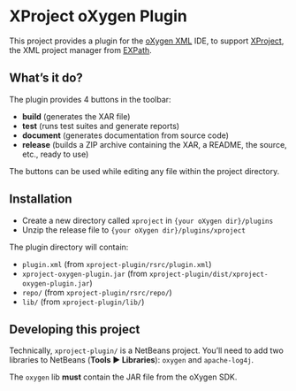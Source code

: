 # XProject oXygen Plugin

This project provides a plugin for the [oXygen XML](http://oxygenxml.com/) IDE,
to support [XProject](http://expath.org/modules/xproject/), the XML project
manager from [EXPath](http://expath.org/).


## What’s it do?

The plugin provides 4 buttons in the toolbar: 

- **build** (generates the XAR file)
- **test** (runs test suites and generate reports)
- **document** (generates documentation from source code)
- **release** (builds a ZIP archive containing the XAR, a README, the source, etc.,
  ready to use)

The buttons can be used while editing any file within the project
directory.


## Installation

- Create a new directory called `xproject` in `{your oXygen dir}/plugins` 
- Unzip the release file to `{your oXygen dir}/plugins/xproject`

The plugin directory will contain:

- `plugin.xml` (from `xproject-plugin/rsrc/plugin.xml`)
- `xproject-oxygen-plugin.jar` (from `xproject-plugin/dist/xproject-oxygen-plugin.jar`)
- `repo/` (from `xproject-plugin/rsrc/repo/`)
- `lib/` (from `xproject-plugin/lib/`)


## Developing this project

Technically, `xproject-plugin/` is a NetBeans project.  You’ll need to add two libraries to NetBeans 
(**Tools ► Libraries**): `oxygen` and `apache-log4j`.  

The `oxygen` lib **must** contain the JAR file from the oXygen SDK.
